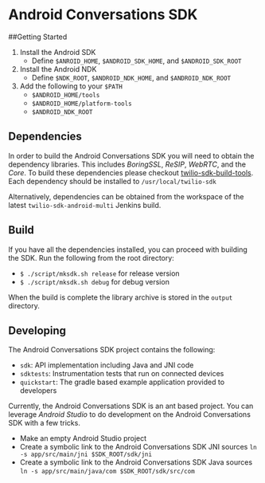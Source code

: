 Android Conversations SDK
=============================

##Getting Started

1.  Install the Android SDK
    * Define `$ANROID_HOME`, `$ANDROID_SDK_HOME`, and `$ANDROID_SDK_ROOT`
1.  Install the Android NDK
    * Define `$NDK_ROOT`, `$ANDROID_NDK_HOME`, and `$ANDROID_NDK_ROOT`
1.  Add the following to your `$PATH`
    * `$ANDROID_HOME/tools`
    * `$ANDROID_HOME/platform-tools`
    * `$ANDROID_NDK_ROOT`

## Dependencies

In order to build the Android Conversations SDK you will need to obtain the dependency libraries. This includes *BoringSSL*, *ReSIP*, *WebRTC*, and the *Core*. To build these dependencies please checkout [twilio-sdk-build-tools](https://code.hq.twilio.com/client/twilio-sdk-build-tools). Each dependency should be installed to `/usr/local/twilio-sdk`

Alternatively, dependencies can be obtained from the workspace of the latest `twilio-sdk-android-multi` Jenkins build.

## Build

If you have all the dependencies installed, you can proceed with building the SDK. Run the following from the root directory:

* `$ ./script/mksdk.sh release` for release version
* `$ ./script/mksdk.sh debug` for debug version

When the build is complete the library archive is stored in the `output` directory.


## Developing

The Android Conversations SDK project contains the following:

* `sdk`: API implementation including Java and JNI code 
* `sdktests`: Instrumentation tests that run on connected devices
* `quickstart`: The gradle based example application provided to developers 

Currently, the Android Conversations SDK is an ant based project. You can leverage *Android Studio* to do development on the Android Conversations SDK with a few tricks.

* Make an empty Android Studio project
* Create a symbolic link to the Android Conversations SDK JNI sources `ln -s app/src/main/jni $SDK_ROOT/sdk/jni`
* Create a symbolic link to the Android Conversations SDK Java sources `ln -s app/src/main/java/com $SDK_ROOT/sdk/src/com`

